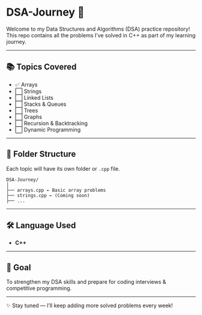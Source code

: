 # DSA-Journey 🚀

Welcome to my Data Structures and Algorithms (DSA) practice repository!  
This repo contains all the problems I’ve solved in C++ as part of my learning journey.

---

## 📚 Topics Covered

- ✅ Arrays
- ⬜ Strings
- ⬜ Linked Lists
- ⬜ Stacks & Queues
- ⬜ Trees
- ⬜ Graphs
- ⬜ Recursion & Backtracking
- ⬜ Dynamic Programming

---

## 📂 Folder Structure

Each topic will have its own folder or `.cpp` file.
```
DSA-Journey/
│
├── arrays.cpp ← Basic array problems
├── strings.cpp ← (Coming soon)
├── ...
```
---

## 🛠️ Language Used

- **C++**

---

## 🎯 Goal

To strengthen my DSA skills and prepare for coding interviews & competitive programming.

---

✨ Stay tuned — I’ll keep adding more solved problems every week!
